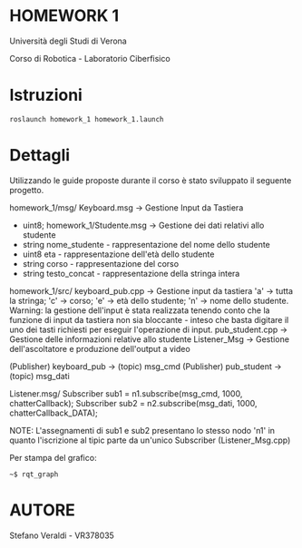 # HOMEWORK 1
Università degli Studi di Verona

Corso di Robotica - Laboratorio Ciberfisico

# Istruzioni
```
roslaunch homework_1 homework_1.launch
```
# Dettagli
Utilizzando le guide proposte durante il corso è stato sviluppato il seguente progetto.

homework_1/msg/ 
Keyboard.msg -> Gestione Input da Tastiera 
- uint8; 
homework_1/Studente.msg -> Gestione dei dati relativi allo studente 
- string nome_studente - rappresentazione del nome dello studente
- uint8 eta - rappresentazione dell'età dello studente                     
- string corso - rappresentazione del corso
- string testo_concat - rappresentazione della stringa intera

homework_1/src/
keyboard_pub.cpp -> Gestione input da tastiera 
'a' -> tutta la stringa; 
'c' -> corso; 
'e' -> età dello studente; 
'n' -> nome dello studente. 
Warning: la gestione dell'input è stata realizzata tenendo conto che la funzione di input da
tastiera non sia bloccante - inteso che basta digitare il uno dei tasti richiesti per eseguir
l'operazione di input.
pub_student.cpp -> Gestione delle informazioni relative allo studente
Listener_Msg    -> Gestione dell'ascoltatore e produzione dell'output a video

(Publisher) keyboard_pub  -> (topic) msg_cmd
(Publisher) pub_student   -> (topic) msg_dati

Listener.msg/ 
Subscriber sub1 = n1.subscribe(msg_cmd, 1000, chatterCallback);
Subscriber sub2 = n2.subscribe(msg_dati, 1000, chatterCallback_DATA);

NOTE:
L'assegnamenti di sub1 e sub2 presentano lo stesso nodo 'n1' in quanto l'iscrizione al tipic parte da un'unico Subscriber
(Listener_Msg.cpp) 

Per stampa del grafico:
```
~$ rqt_graph
```
# AUTORE
Stefano Veraldi  - VR378035

